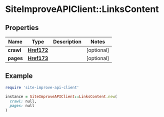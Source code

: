 # SiteImproveAPIClient::LinksContent

## Properties

| Name | Type | Description | Notes |
| ---- | ---- | ----------- | ----- |
| **crawl** | [**Href172**](Href172.md) |  | [optional] |
| **pages** | [**Href173**](Href173.md) |  | [optional] |

## Example

```ruby
require 'site-improve-api-client'

instance = SiteImproveAPIClient::LinksContent.new(
  crawl: null,
  pages: null
)
```

